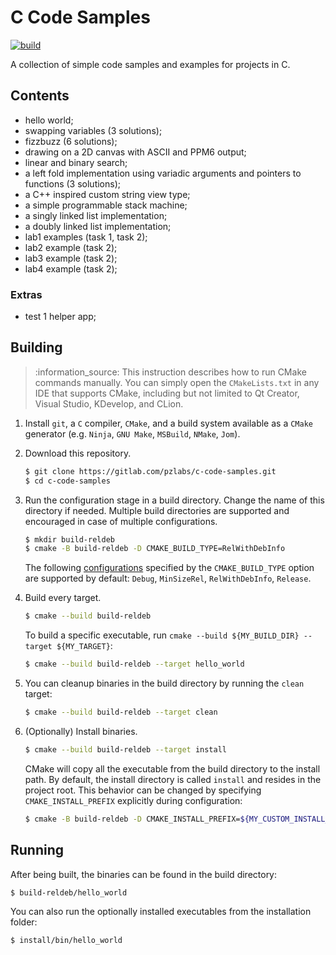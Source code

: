# C Code Samples

[![build](https://github.com/pzlabs-mirror/c-code-samples/actions/workflows/test-all.yml/badge.svg)](https://github.com/pzlabs-mirror/c-code-samples/actions/workflows/test-all.yml)

A collection of simple code samples and examples for projects in C.

## Contents
  * hello world;
  * swapping variables (3 solutions);
  * fizzbuzz (6 solutions);
  * drawing on a 2D canvas with ASCII and PPM6 output;
  * linear and binary search;
  * a left fold implementation using variadic arguments and pointers to functions (3 solutions);
  * a C++ inspired custom string view type;
  * a simple programmable stack machine;
  * a singly linked list implementation;
  * a doubly linked list implementation;
  * lab1 examples (task 1, task 2);
  * lab2 example (task 2);
  * lab3 example (task 2);
  * lab4 example (task 2);

### Extras
  * test 1 helper app;

## Building

> :information\_source: This instruction describes how to run CMake commands manually. You can simply open
the `CMakeLists.txt` in any IDE that supports CMake, including but not limited to Qt Creator,
Visual Studio, KDevelop, and CLion.

1. Install `git`, a `C` compiler, `CMake`, and a build system available as a `CMake` generator
(e.g. `Ninja`, `GNU Make`, `MSBuild`, `NMake`, `Jom`).
2. Download this repository.
    ```bash
    $ git clone https://gitlab.com/pzlabs/c-code-samples.git
    $ cd c-code-samples
    ```
3. Run the configuration stage in a build directory. Change the name of this directory if needed.
Multiple build directories are supported and encouraged in case of multiple configurations.
    ```bash
    $ mkdir build-reldeb
    $ cmake -B build-reldeb -D CMAKE_BUILD_TYPE=RelWithDebInfo
    ```
    The following [configurations](https://cmake.org/cmake/help/latest/variable/CMAKE_BUILD_TYPE.html#variable:CMAKE_BUILD_TYPE)
    specified by the `CMAKE_BUILD_TYPE` option are supported by default: `Debug`, `MinSizeRel`, `RelWithDebInfo`, `Release`.
4. Build every target.
    ```bash
    $ cmake --build build-reldeb
    ```

    To build a specific executable, run `cmake --build ${MY_BUILD_DIR} --target ${MY_TARGET}`:
    ```bash
    $ cmake --build build-reldeb --target hello_world
    ```

5. You can cleanup binaries in the build directory by running the `clean` target:
    ```bash
    $ cmake --build build-reldeb --target clean
    ```

6. (Optionally) Install binaries.
    ```bash
    $ cmake --build build-reldeb --target install
    ```
    CMake will copy all the executable from the build directory to the install path.
    By default, the install directory is called `install` and resides in the project root.
    This behavior can be changed by specifying `CMAKE_INSTALL_PREFIX` explicitly during configuration:
    ```bash
    $ cmake -B build-reldeb -D CMAKE_INSTALL_PREFIX=${MY_CUSTOM_INSTALL_PREFIX}
    ```

## Running

After being built, the binaries can be found in the build directory:
```bash
$ build-reldeb/hello_world
```
You can also run the optionally installed executables from the installation folder:
```bash
$ install/bin/hello_world
```
